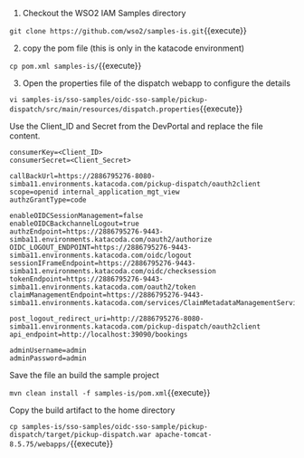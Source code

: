 1) Checkout the WSO2 IAM Samples directory

`git clone https://github.com/wso2/samples-is.git`{{execute}}

2) copy the pom file (this is only in the katacode environment)

`cp pom.xml samples-is/`{{execute}}

3) Open the properties file of the dispatch webapp to configure the details

`vi samples-is/sso-samples/oidc-sso-sample/pickup-dispatch/src/main/resources/dispatch.properties`{{execute}}

Use the Client_ID and Secret from the DevPortal and replace the file content. 

```
consumerKey=<Client_ID>
consumerSecret=<Client_Secret>

callBackUrl=https://2886795276-8080-simba11.environments.katacoda.com/pickup-dispatch/oauth2client
scope=openid internal_application_mgt_view
authzGrantType=code

enableOIDCSessionManagement=false
enableOIDCBackchannelLogout=true
authzEndpoint=https://2886795276-9443-simba11.environments.katacoda.com/oauth2/authorize
OIDC_LOGOUT_ENDPOINT=https://2886795276-9443-simba11.environments.katacoda.com/oidc/logout
sessionIFrameEndpoint=https://2886795276-9443-simba11.environments.katacoda.com/oidc/checksession
tokenEndpoint=https://2886795276-9443-simba11.environments.katacoda.com/oauth2/token
claimManagementEndpoint=https://2886795276-9443-simba11.environments.katacoda.com/services/ClaimMetadataManagementService

post_logout_redirect_uri=http://2886795276-8080-simba11.environments.katacoda.com/pickup-dispatch/oauth2client
api_endpoint=http://localhost:39090/bookings

adminUsername=admin
adminPassword=admin
```

Save the file an build the sample project

`mvn clean install -f samples-is/pom.xml`{{execute}}

Copy the build artifact to the home directory

`cp samples-is/sso-samples/oidc-sso-sample/pickup-dispatch/target/pickup-dispatch.war apache-tomcat-8.5.75/webapps/`{{execute}}
